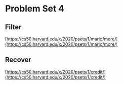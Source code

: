 # Problem Set 4

## Filter
[https://cs50.harvard.edu/x/2020/psets/1/mario/more/](https://cs50.harvard.edu/x/2020/psets/1/mario/more/)

## Recover
[https://cs50.harvard.edu/x/2020/psets/1/credit/](https://cs50.harvard.edu/x/2020/psets/1/credit/)
